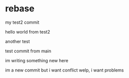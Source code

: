 # rebase

my test2 commit

hello world from test2

another test

test commit from main

im writing something new here

im a new commit but i want conflict
welp, i want problems
